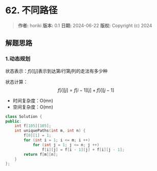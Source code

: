 # 62. 不同路径

> **作者:** horiki
> **版本:** 0.1
> **日期:** 2024-06-22
> **版权:** Copyright (c) 2024

## 解题思路
### 1.动态规划

状态表示：$f[i][j]$表示到达第$i$行第$j$列的走法有多少种

状态计算：
$$
	f[i][j] = f[i - 1][j] + f[i][j - 1]
$$

- 时间复杂度：O(mn)
- 空间复杂度：O(mn)

```C++
class Solution {
public:
    int f[105][105];
    int uniquePaths(int m, int n) {
        f[0][1] = 1;
        for (int i = 1; i <= m; i ++)
            for (int j = 1; j <= n; j ++)
                f[i][j] = f[i - 1][j] + f[i][j - 1];
        return f[m][n];
    }
};
```